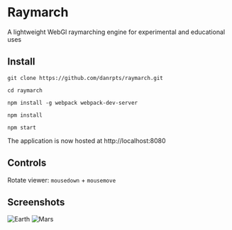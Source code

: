 # Raymarch
A lightweight WebGl raymarching engine for experimental and educational uses

## Install
	
	git clone https://github.com/danrpts/raymarch.git

	cd raymarch

    npm install -g webpack webpack-dev-server
  
    npm install
  
    npm start
    
The application is now hosted at http://localhost:8080

## Controls
Rotate viewer: `mousedown` + `mousemove`

## Screenshots
![Earth](https://raw.github.com/danrpts/raymarch/master/public/screenshot1.png)
![Mars](https://raw.github.com/danrpts/raymarch/master/public/screenshot2.png)